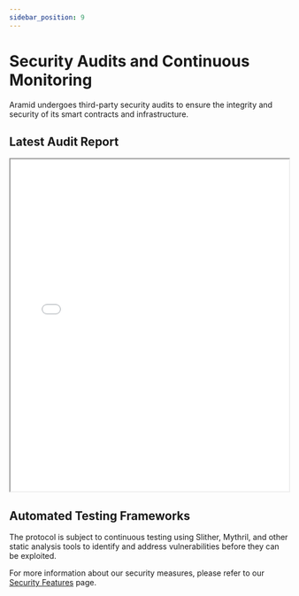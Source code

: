 ```yaml
---
sidebar_position: 9
---
```


# Security Audits and Continuous Monitoring

Aramid undergoes third-party security audits to ensure the integrity and security of its smart contracts and infrastructure.

## Latest Audit Report

<iframe src="/files/Aramid_-_Secure_Code_Review_Report.pdf" width="100%" height="600px">
  <p>Your browser doesn't support iframes. You can <a href="/files/Aramid_-_Secure_Code_Review_Report.pdf">download the PDF</a> instead.</p>
</iframe>

## Automated Testing Frameworks

The protocol is subject to continuous testing using Slither, Mythril, and other static analysis tools to identify and address vulnerabilities before they can be exploited.

For more information about our security measures, please refer to our [Security Features](/docs/security-features) page.
